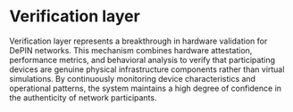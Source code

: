 # Verification layer

Verification layer represents a breakthrough in hardware validation for DePIN networks. This mechanism combines hardware attestation, performance metrics, and behavioral analysis to verify that participating devices are genuine physical infrastructure components rather than virtual simulations. By continuously monitoring device characteristics and operational patterns, the system maintains a high degree of confidence in the authenticity of network participants.

